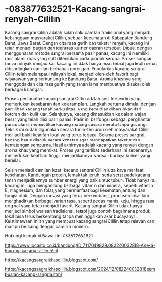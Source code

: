# -083877632521-Kacang-sangrai-renyah-Cililin
Kacang sangrai Cililin adalah salah satu camilan tradisional yang menjadi kebanggaan masyarakat Cililin, sebuah kecamatan di Kabupaten Bandung Barat, Jawa Barat. Dengan cita rasa gurih dan tekstur renyah, kacang ini telah menjadi bagian dari identitas kuliner daerah tersebut. Dibuat dengan menggunakan metode sangrai bersama pasir panas, kacang ini memiliki rasa alami khas yang sulit ditemukan pada produk serupa. Proses sangrai tanpa minyak menjadikan kacang ini tidak hanya lezat tetapi juga lebih sehat dibandingkan camilan berbahan gorengan. Popularitas kacang sangrai Cililin telah melampaui wilayah lokal, menjadi oleh-oleh favorit bagi wisatawan yang berkunjung ke Bandung Barat. Aroma khasnya yang menggoda dan cita rasa gurih yang tahan lama membuatnya disukai oleh berbagai kalangan.

Proses pembuatan kacang sangrai Cililin adalah seni tersendiri yang memerlukan kesabaran dan keterampilan. Langkah pertama dimulai dengan pemilihan kacang tanah berkualitas, yang kemudian dibersihkan dari kotoran dan kulit luar. Selanjutnya, kacang dimasukkan ke dalam wajan besar yang telah diisi pasir panas. Pasir ini berfungsi sebagai penghantar panas alami, memastikan kacang matang secara merata tanpa gosong. Teknik ini sudah digunakan secara turun-temurun oleh masyarakat Cililin, menjadi bukti kearifan lokal yang terus terjaga. Selama proses sangrai, kacang harus diaduk secara konstan agar mendapatkan tekstur dan kematangan sempurna. Hasil akhirnya adalah kacang yang renyah dengan aroma khas yang memikat. Proses yang terlihat sederhana ini sebenarnya memerlukan keahlian tinggi, menjadikannya warisan budaya kuliner yang bernilai.

Selain menjadi camilan lezat, kacang sangrai Cililin juga kaya manfaat kesehatan. Kandungan protein, lemak tak jenuh, serta serat pada kacang tanah menjadikannya sumber energi yang baik untuk tubuh. Tidak hanya itu, kacang ini juga mengandung berbagai vitamin dan mineral, seperti vitamin E, magnesium, dan folat, yang bermanfaat bagi kesehatan jantung dan fungsi otak. Dengan inovasi yang terus berkembang, produsen lokal kini menghadirkan berbagai varian rasa, seperti pedas manis, keju, hingga rasa original yang tetap menjadi favorit. Kacang sangrai Cililin tidak hanya menjadi simbol warisan tradisional, tetapi juga contoh bagaimana produk lokal bisa terus berkembang tanpa meninggalkan akar budayanya. Keistimewaan inilah yang membuat kacang sangrai Cililin tetap relevan dan mampu bersaing dengan camilan modern.

Hubungi kontak di Bawah ini
083877632521

 https://www.locanto.co.id/bandung/ID_7117049829/082240032818-Aneka-kacang-sangria-cililin.html

https://kacangsangraikhascililin.blogspot.com/

https://kacangsangraikhascililin.blogspot.com/2024/12/082240032818pembuatan-kacang-sangria.html
